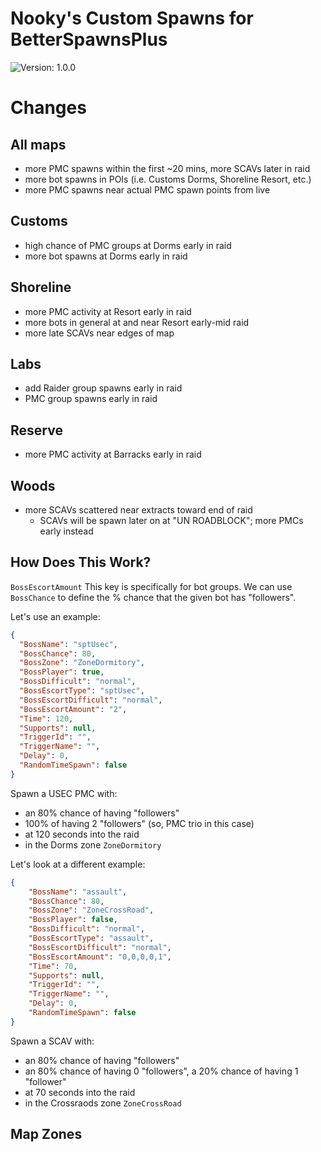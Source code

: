 # Nooky's Custom Spawns for BetterSpawnsPlus
![Version: 1.0.0](https://img.shields.io/badge/Version-1.0.0-informational?style=flat-square)

# Changes
## All maps
- more PMC spawns within the first ~20 mins, more SCAVs later in raid
- more bot spawns in POIs (i.e. Customs Dorms, Shoreline Resort, etc.)
- more PMC spawns near actual PMC spawn points from live

## Customs
- high chance of PMC groups at Dorms early in raid
- more bot spawns at Dorms early in raid

## Shoreline
- more PMC activity at Resort early in raid
- more bots in general at and near Resort early-mid raid
- more late SCAVs near edges of map

## Labs
- add Raider group spawns early in raid
- PMC group spawns early in raid

## Reserve
- more PMC activity at Barracks early in raid

## Woods
- more SCAVs scattered near extracts toward end of raid
  - SCAVs will be spawn later on at "UN ROADBLOCK"; more PMCs early instead

## How Does This Work?

`BossEscortAmount`
This key is specifically for bot groups. We can use `BossChance` to define the % chance that the given bot has "followers".

Let's use an example:
```json
{
  "BossName": "sptUsec",
  "BossChance": 80,
  "BossZone": "ZoneDormitory",
  "BossPlayer": true,
  "BossDifficult": "normal",
  "BossEscortType": "sptUsec",
  "BossEscortDifficult": "normal",
  "BossEscortAmount": "2",
  "Time": 120,
  "Supports": null,
  "TriggerId": "",
  "TriggerName": "",
  "Delay": 0,
  "RandomTimeSpawn": false
}
```
Spawn a USEC PMC with:
- an 80% chance of having "followers"
- 100% of having 2 "followers" (so, PMC trio in this case)
- at 120 seconds into the raid
- in the Dorms zone `ZoneDormitory`


Let's look at a different example:
```json
{
    "BossName": "assault",
    "BossChance": 80,
    "BossZone": "ZoneCrossRoad",
    "BossPlayer": false,
    "BossDifficult": "normal",
    "BossEscortType": "assault",
    "BossEscortDifficult": "normal",
    "BossEscortAmount": "0,0,0,0,1",
    "Time": 70,
    "Supports": null,
    "TriggerId": "",
    "TriggerName": "",
    "Delay": 0,
    "RandomTimeSpawn": false
}
```
Spawn a SCAV with:
- an 80% chance of having "followers"
- an 80% chance of having 0 "followers", a 20% chance of having 1 "follower"
- at 70 seconds into the raid
- in the Crossraods zone `ZoneCrossRoad`

## Map Zones

